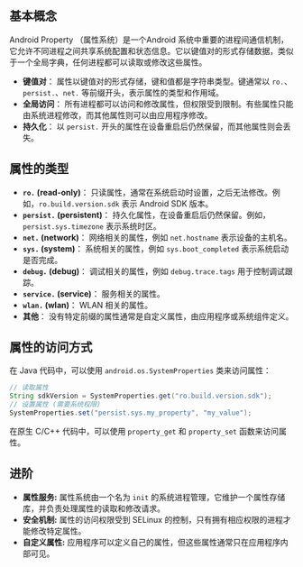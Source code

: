 ## 基本概念

Android Property （属性系统）是一个Android 系统中重要的进程间通信机制，它允许不同进程之间共享系统配置和状态信息。它以键值对的形式存储数据，类似于一个全局字典，任何进程都可以读取或修改这些属性。

- **键值对**： 属性以键值对的形式存储，键和值都是字符串类型。键通常以 `ro.`、`persist.`、`net.` 等前缀开头，表示属性的类型和作用域。
- **全局访问**： 所有进程都可以访问和修改属性，但权限受到限制。有些属性只能由系统进程修改，而其他属性则可以由应用程序修改。
- **持久化**： 以 `persist.` 开头的属性在设备重启后仍然保留，而其他属性则会丢失。

## 属性的类型

- **`ro.` (read-only)**： 只读属性，通常在系统启动时设置，之后无法修改。例如，`ro.build.version.sdk` 表示 Android SDK 版本。
- **`persist.` (persistent)**： 持久化属性，在设备重启后仍然保留。例如，`persist.sys.timezone` 表示系统时区。
- **`net.` (network)**： 网络相关的属性，例如 `net.hostname` 表示设备的主机名。
- **`sys.` (system)**： 系统相关的属性，例如 `sys.boot_completed` 表示系统启动是否完成。
- **`debug.` (debug)**： 调试相关的属性，例如 `debug.trace.tags` 用于控制调试跟踪。
- **`service.` (service)**： 服务相关的属性。
- **`wlan.` (wlan)**： WLAN 相关的属性。
- **其他**： 没有特定前缀的属性通常是自定义属性，由应用程序或系统组件定义。

## 属性的访问方式

在 Java 代码中，可以使用 `android.os.SystemProperties` 类来访问属性：

```java
// 读取属性
String sdkVersion = SystemProperties.get("ro.build.version.sdk");
// 设置属性 (需要系统权限)
SystemProperties.set("persist.sys.my_property", "my_value");
```

在原生 C/C++ 代码中，可以使用 `property_get` 和 `property_set` 函数来访问属性。
## 进阶

- **属性服务:** 属性系统由一个名为 `init` 的系统进程管理，它维护一个属性存储库，并负责处理属性的读取和修改请求。
- **安全机制:** 属性的访问权限受到 SELinux 的控制，只有拥有相应权限的进程才能修改特定属性。
- **自定义属性:** 应用程序可以定义自己的属性，但这些属性通常只在应用程序内部可见。